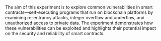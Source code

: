 <!-- ### Aim of the Experiment -->

The aim of this experiment is to explore common vulnerabilities in smart contracts—self-executing programs that run on blockchain platforms by examining re-entrancy attacks, integer overflow and underflow, and unauthorized access to private data. The experiment demonstrates how these vulnerabilities can be exploited and highlights their potential impact on the security and reliability of smart contracts.
